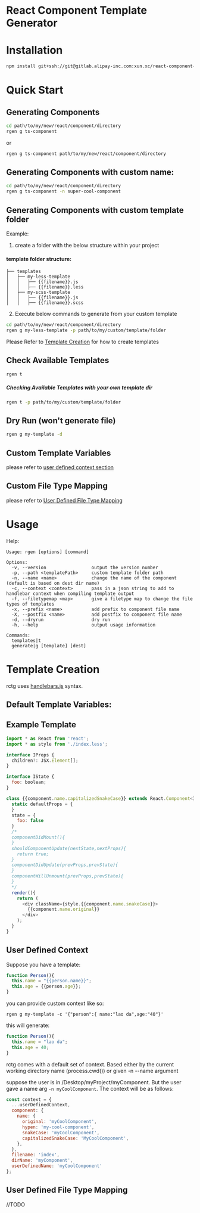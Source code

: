 React Component Template Generator
==================================

# Installation
```bash
npm install git+ssh://git@gitlab.alipay-inc.com:xun.xc/react-component-template-generator.git
```

# Quick Start

## Generating Components

```bash
cd path/to/my/new/react/component/directory
rgen g ts-component
```

or

```bash
rgen g ts-component path/to/my/new/react/component/directory
```

## Generating Components with custom name:
```bash
cd path/to/my/new/react/component/directory
rgen g ts-component -n super-cool-component
```

## Generating Components with custom template folder

Example:
1. create a folder with the below structure within your project
#### template folder structure:
```
├── templates
│   ├── my-less-template
│   │   ├── {{filename}}.js
│   │   ├── {{filename}}.less
│   ├── my-scss-template
│   │   ├── {{filename}}.js
│   │   ├── {{filename}}.scss
```

2. Execute below commands to generate from your custom template
```bash
cd path/to/my/new/react/component/directory
rgen g my-less-template -p path/to/my/custom/template/folder
```
Please Refer to [Template Creation](#template-creation) for how to create templates

## Check Available Templates
```bash
rgen t
```
##### Checking Available Templates with your own template dir
```bash
rgen t -p path/to/my/custom/template/folder
```

## Dry Run (won't generate file)
```bash
rgen g my-template -d
```

## Custom Template Variables

please refer to [user defined context section](#user-defined-context)

## Custom File Type Mapping

please refer to [User Defined File Type Mapping](#user-defined-file-type-mapping)

# Usage

Help:
```
Usage: rgen [options] [command]

Options:
  -v, --version                 output the version number
  -p, --path <templatePath>     custom template folder path
  -n, --name <name>             change the name of the component (default is based on dest dir name)
  -c, --context <context>       pass in a json string to add to handlebar context when compiling template output
  -f, --filetypemap <map>       give a filetype map to change the file types of templates
  -x, --prefix <name>           add prefix to component file name
  -X, --postfix <name>          add postfix to component file name
  -d, --dryrun                  dry run
  -h, --help                    output usage information

Commands:
  templates|t
  generate|g [template] [dest]
```




# Template Creation

rctg uses [handlebars.js](https://handlebarsjs.com/) syntax.

## Default Template Variables:

## Example Template

```js
import * as React from 'react';
import * as style from './index.less';

interface IProps {
  children?: JSX.Element[];
}

interface IState {
  foo: boolean;
}

class {{component.name.capitalizedSnakeCase}} extends React.Component<IProps>{
  static defaultProps = {
  }
  state = {
    foo: false
  }
  /*
  componentDidMount(){
  }
  shouldComponentUpdate(nextState,nextProps){
    return true;
  }
  componentDidUpdate(prevProps,prevState){
  }
  componentWillUnmount(prevProps,prevState){
  }
  */
  render(){
    return (
      <div className={style.{{component.name.snakeCase}}>
        {{component.name.original}}
      </div>
    );
  }
}
```


## User Defined Context

Suppose you have a template:

```js
function Person(){
  this.name = "{{person.name}}";
  this.age = {{person.age}};
}
```

you can provide custom context like so:

```
rgen g my-template -c '{"person":{ name:"lao da",age:"40"}'
```

this will generate:
```js
function Person(){
  this.name = "lao da";
  this.age = 40;
}
```

rctg comes with a default set of context. Based either by the current working directory name (process.cwd()) or given -n --name <name> argument

suppose the user is in /Desktop/myProject/myComponent. But the user gave a name arg `-n myCoolComponent`. The context will be as follows:

```js
const context = {
  ...userDefinedContext,
  component: {
    name: {
      original: 'myCoolComponent',
      hypen: 'my-cool-component',
      snakeCase: 'myCoolComponent',
      capitalizedSnakeCase: 'MyCoolComponent',
    },
  },
  filename: 'index',
  dirName: 'myComponent',
  userDefinedName: 'myCoolComponent'
};
```

####

## User Defined File Type Mapping


//TODO
